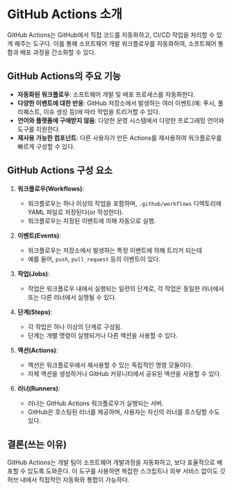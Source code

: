 # GitHub Actions 소개

GitHub Actions는 GitHub에서 직접 코드를 자동화하고, CI/CD 작업을 처리할 수 있게 해주는 도구다. 이를 통해 소프트웨어 개발 워크플로우를 자동화하여, 소프트웨어 통합과 배포 과정을 간소화할 수 있다.

## GitHub Actions의 주요 기능

- **자동화된 워크플로우**: 소프트웨어 개발 및 배포 프로세스를 자동화한다.
- **다양한 이벤트에 대한 반응**: GitHub 저장소에서 발생하는 여러 이벤트(예: 푸시, 풀 리퀘스트, 이슈 생성 등)에 따라 작업을 트리거할 수 있다.
- **언어와 플랫폼에 구애받지 않음**: 다양한 운영 시스템에서 다양한 프로그래밍 언어와 도구를 지원한다.
- **재사용 가능한 컴포넌트**: 다른 사용자가 만든 Actions를 재사용하여 워크플로우를 빠르게 구성할 수 있다.

## GitHub Actions 구성 요소

1. **워크플로우(Workflows)**:
   - 워크플로우는 하나 이상의 작업을 포함하며, `.github/workflows` 디렉토리에 YAML 파일로 저장된다(or 작성한다).
   - 워크플로우는 지정된 이벤트에 의해 자동으로 실행.

2. **이벤트(Events)**:
   - 워크플로우는 저장소에서 발생하는 특정 이벤트에 의해 트리거 되는데
   - 예를 들어, `push`, `pull_request` 등의 이벤트이 있다.

3. **작업(Jobs)**:
   - 작업은 워크플로우 내에서 실행되는 일련의 단계로, 각 작업은 동일한 러너에서 또는 다른 러너에서 실행될 수 있다.

4. **단계(Steps)**:
   - 각 작업은 하나 이상의 단계로 구성됨.
   - 단계는 개별 명령이 실행되거나 다른 액션을 사용할 수 있다.

5. **액션(Actions)**:
   - 액션은 워크플로우에서 재사용할 수 있는 독립적인 명령 모듈이다.
   - 자체 액션을 생성하거나 GitHub 커뮤니티에서 공유된 액션을 사용할 수 있다.

6. **러너(Runners)**:
   - 러너는 GitHub Actions 워크플로우가 실행되는 서버.
   - GitHub은 호스팅된 러너를 제공하며, 사용자는 자신의 러너를 호스팅할 수도 있다.

## 결론(쓰는 이유)

GitHub Actions는 개발 팀이 소프트웨어 개발과정을 자동화하고, 보다 효율적으로 배포할 수 있도록 도와준다. 이 도구를 사용하면 복잡한 스크립트나 외부 서비스 없이도 깃허브 내에서 직접적인 자동화와 통합이 가능하다.
